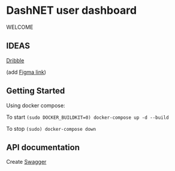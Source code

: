 # DashNET user dashboard

WELCOME

## IDEAS

[Dribble](https://dribbble.com/tags/user-dashboard)
 
(add [Figma link]())

## Getting Started

Using docker compose:

To start `(sudo DOCKER_BUILDKIT=0) docker-compose up -d --build`

To stop `(sudo) docker-compose down`

## API documentation

Create [Swagger](https://swagger.io/)